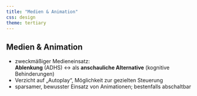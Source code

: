 ```yaml
---
title: "Medien & Animation"
css: design
theme: tertiary
---
```

## Medien & Animation

- zweckmäßiger Medieneinsatz:<br>**Ablenkung** (ADHS) ↔ als **anschauliche Alternative** (kognitive Behinderungen)
- Verzicht auf „Autoplay“, Möglichkeit zur gezielten Steuerung
- sparsamer, bewusster Einsatz von Animationen; bestenfalls abschaltbar
